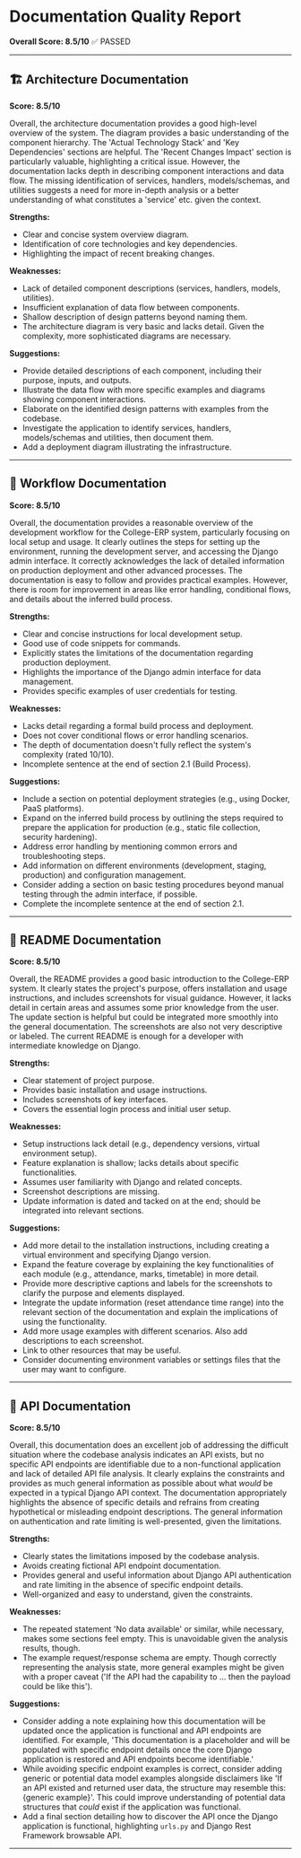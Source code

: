 
# Documentation Quality Report

**Overall Score: 8.5/10**
✅ PASSED

---


## 🏗️ Architecture Documentation
**Score: 8.5/10**

Overall, the architecture documentation provides a good high-level overview of the system. The diagram provides a basic understanding of the component hierarchy. The 'Actual Technology Stack' and 'Key Dependencies' sections are helpful. The 'Recent Changes Impact' section is particularly valuable, highlighting a critical issue. However, the documentation lacks depth in describing component interactions and data flow. The missing identification of services, handlers, models/schemas, and utilities suggests a need for more in-depth analysis or a better understanding of what constitutes a 'service' etc. given the context.

**Strengths:**
- Clear and concise system overview diagram.
- Identification of core technologies and key dependencies.
- Highlighting the impact of recent breaking changes.

**Weaknesses:**
- Lack of detailed component descriptions (services, handlers, models, utilities).
- Insufficient explanation of data flow between components.
- Shallow description of design patterns beyond naming them.
- The architecture diagram is very basic and lacks detail. Given the complexity, more sophisticated diagrams are necessary.

**Suggestions:**
- Provide detailed descriptions of each component, including their purpose, inputs, and outputs.
- Illustrate the data flow with more specific examples and diagrams showing component interactions.
- Elaborate on the identified design patterns with examples from the codebase.
- Investigate the application to identify services, handlers, models/schemas and utilities, then document them.
- Add a deployment diagram illustrating the infrastructure.

---

## 🔄 Workflow Documentation
**Score: 8.5/10**

Overall, the documentation provides a reasonable overview of the development workflow for the College-ERP system, particularly focusing on local setup and usage. It clearly outlines the steps for setting up the environment, running the development server, and accessing the Django admin interface. It correctly acknowledges the lack of detailed information on production deployment and other advanced processes. The documentation is easy to follow and provides practical examples. However, there is room for improvement in areas like error handling, conditional flows, and details about the inferred build process.

**Strengths:**
- Clear and concise instructions for local development setup.
- Good use of code snippets for commands.
- Explicitly states the limitations of the documentation regarding production deployment.
- Highlights the importance of the Django admin interface for data management.
- Provides specific examples of user credentials for testing.

**Weaknesses:**
- Lacks detail regarding a formal build process and deployment.
- Does not cover conditional flows or error handling scenarios.
- The depth of documentation doesn't fully reflect the system's complexity (rated 10/10).
- Incomplete sentence at the end of section 2.1 (Build Process).

**Suggestions:**
- Include a section on potential deployment strategies (e.g., using Docker, PaaS platforms).
- Expand on the inferred build process by outlining the steps required to prepare the application for production (e.g., static file collection, security hardening).
- Address error handling by mentioning common errors and troubleshooting steps.
- Add information on different environments (development, staging, production) and configuration management.
- Consider adding a section on basic testing procedures beyond manual testing through the admin interface, if possible.
- Complete the incomplete sentence at the end of section 2.1.

---

## 📖 README Documentation
**Score: 8.5/10**

Overall, the README provides a good basic introduction to the College-ERP system. It clearly states the project's purpose, offers installation and usage instructions, and includes screenshots for visual guidance. However, it lacks detail in certain areas and assumes some prior knowledge from the user. The update section is helpful but could be integrated more smoothly into the general documentation. The screenshots are also not very descriptive or labeled. The current README is enough for a developer with intermediate knowledge on Django.

**Strengths:**
- Clear statement of project purpose.
- Provides basic installation and usage instructions.
- Includes screenshots of key interfaces.
- Covers the essential login process and initial user setup.

**Weaknesses:**
- Setup instructions lack detail (e.g., dependency versions, virtual environment setup).
- Feature explanation is shallow; lacks details about specific functionalities.
- Assumes user familiarity with Django and related concepts.
- Screenshot descriptions are missing.
- Update information is dated and tacked on at the end; should be integrated into relevant sections.

**Suggestions:**
- Add more detail to the installation instructions, including creating a virtual environment and specifying Django version.
- Expand the feature coverage by explaining the key functionalities of each module (e.g., attendance, marks, timetable) in more detail.
- Provide more descriptive captions and labels for the screenshots to clarify the purpose and elements displayed.
- Integrate the update information (reset attendance time range) into the relevant section of the documentation and explain the implications of using the functionality.
- Add more usage examples with different scenarios. Also add descriptions to each screenshot.
- Link to other resources that may be useful.
- Consider documenting environment variables or settings files that the user may want to configure.

---

## 🔌 API Documentation
**Score: 8.5/10**

Overall, this documentation does an excellent job of addressing the difficult situation where the codebase analysis indicates an API exists, but no specific API endpoints are identifiable due to a non-functional application and lack of detailed API file analysis. It clearly explains the constraints and provides as much general information as possible about what *would* be expected in a typical Django API context. The documentation appropriately highlights the absence of specific details and refrains from creating hypothetical or misleading endpoint descriptions. The general information on authentication and rate limiting is well-presented, given the limitations.

**Strengths:**
- Clearly states the limitations imposed by the codebase analysis.
- Avoids creating fictional API endpoint documentation.
- Provides general and useful information about Django API authentication and rate limiting in the absence of specific endpoint details.
- Well-organized and easy to understand, given the constraints.

**Weaknesses:**
- The repeated statement 'No data available' or similar, while necessary, makes some sections feel empty. This is unavoidable given the analysis results, though.
- The example request/response schema are empty. Though correctly representing the analysis state, more general examples might be given with a proper caveat ('If the API had the capability to ... then the payload could be like this').

**Suggestions:**
- Consider adding a note explaining how this documentation will be updated once the application is functional and API endpoints are identified. For example, 'This documentation is a placeholder and will be populated with specific endpoint details once the core Django application is restored and API endpoints become identifiable.'
- While avoiding specific endpoint examples is correct, consider adding generic or potential data model examples alongside disclaimers like 'If an API existed and returned user data, the structure may resemble this: {generic example}'. This could improve understanding of potential data structures that *could* exist if the application was functional.
- Add a final section detailing how to discover the API once the Django application is functional, highlighting `urls.py` and Django Rest Framework browsable API.

---
